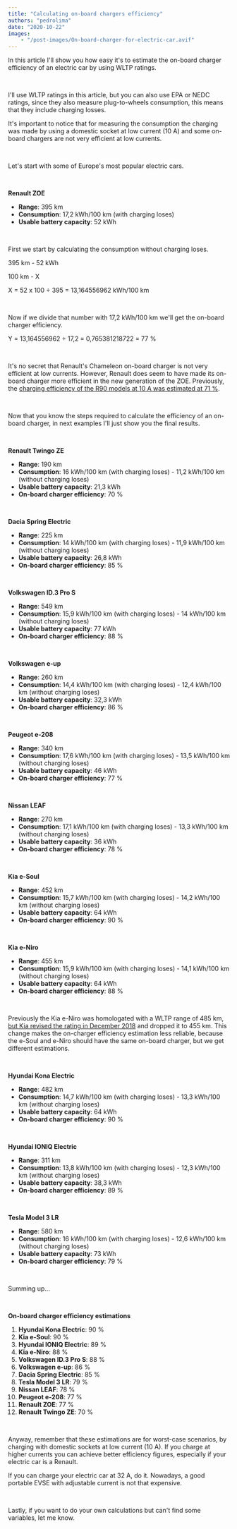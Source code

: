 ```yaml
---
title: "Calculating on-board chargers efficiency"
authors: "pedrolima"
date: "2020-10-22"
images: 
    - "/post-images/On-board-charger-for-electric-car.avif"
---
```


In this article I'll show you how easy it's to estimate the on-board charger efficiency of an electric car by using WLTP ratings.

 

I'll use WLTP ratings in this article, but you can also use EPA or NEDC ratings, since they also measure plug-to-wheels consumption, this means that they include charging losses.

It's important to notice that for measuring the consumption the charging was made by using a domestic socket at low current (10 A) and some on-board chargers are not very efficient at low currents.

 

Let's start with some of Europe's most popular electric cars.

 

**Renault ZOE**

- **Range**: 395 km
- **Consumption**: 17,2 kWh/100 km (with charging loses)
- **Usable battery capacity**: 52 kWh

 

First we start by calculating the consumption without charging loses.

395 km - 52 kWh

100 km - X

X = 52 x 100 ÷ 395 = 13,164556962 kWh/100 km

 

Now if we divide that number with 17,2 kWh/100 km we'll get the on-board charger efficiency.

Y = 13,164556962 ÷ 17,2 = 0,765381218722 = 77 %

 

It's no secret that Renault's Chameleon on-board charger is not very efficient at low currents. However, Renault does seem to have made its on-board charger more efficient in the new generation of the ZOE. Previously, the [charging efficiency of the R90 models at 10 A was estimated at 71 %](/2016/12/17/renault-zoe-charging-time-efficiency/).

 

Now that you know the steps required to calculate the efficiency of an on-board charger, in next examples I'll just show you the final results.

 

**Renault Twingo ZE**

- **Range**: 190 km
- **Consumption**: 16 kWh/100 km (with charging loses) - 11,2 kWh/100 km (without charging loses)
- **Usable battery capacity**: 21,3 kWh
- **On-board charger efficiency**: 70 %

 

**Dacia Spring Electric**

- **Range**: 225 km
- **Consumption**: 14 kWh/100 km (with charging loses) - 11,9 kWh/100 km (without charging loses)
- **Usable battery capacity**: 26,8 kWh
- **On-board charger efficiency**: 85 %

 

**Volkswagen ID.3 Pro S**

- **Range**: 549 km
- **Consumption**: 15,9 kWh/100 km (with charging loses) - 14 kWh/100 km (without charging loses)
- **Usable battery capacity**: 77 kWh
- **On-board charger efficiency**: 88 %

 

**Volkswagen e-up**

- **Range**: 260 km
- **Consumption**: 14,4 kWh/100 km (with charging loses) - 12,4 kWh/100 km (without charging loses)
- **Usable battery capacity**: 32,3 kWh
- **On-board charger efficiency**: 86 %

 

**Peugeot e-208**

- **Range**: 340 km
- **Consumption**: 17,6 kWh/100 km (with charging loses) - 13,5 kWh/100 km (without charging loses)
- **Usable battery capacity**: 46 kWh
- **On-board charger efficiency**: 77 %

 

**Nissan LEAF**

- **Range**: 270 km
- **Consumption**: 17,1 kWh/100 km (with charging loses) - 13,3 kWh/100 km (without charging loses)
- **Usable battery capacity**: 36 kWh
- **On-board charger efficiency**: 78 %

 

**Kia e-Soul**

- **Range**: 452 km
- **Consumption**: 15,7 kWh/100 km (with charging loses) - 14,2 kWh/100 km (without charging loses)
- **Usable battery capacity**: 64 kWh
- **On-board charger efficiency**: 90 %

 

**Kia e-Niro**

- **Range**: 455 km
- **Consumption**: 15,9 kWh/100 km (with charging loses) - 14,1 kWh/100 km (without charging loses)
- **Usable battery capacity**: 64 kWh
- **On-board charger efficiency**: 88 %

 

Previously the Kia e-Niro was homologated with a WLTP range of 485 km, [but Kia revised the rating in December 2018](https://press.kia.com/eu/en/home/media-resouces/press-releases/2018/New_homologated_range_figures_for_Kia_e-Niro.html) and dropped it to 455 km. This change makes the on-charger efficiency estimation less reliable, because the e-Soul and e-Niro should have the same on-board charger, but we get different estimations.

 

**Hyundai Kona Electric**

- **Range**: 482 km
- **Consumption**: 14,7 kWh/100 km (with charging loses) - 13,3 kWh/100 km (without charging loses)
- **Usable battery capacity**: 64 kWh
- **On-board charger efficiency**: 90 %

 

**Hyundai IONIQ Electric**

- **Range**: 311 km
- **Consumption**: 13,8 kWh/100 km (with charging loses) - 12,3 kWh/100 km (without charging loses)
- **Usable battery capacity**: 38,3 kWh
- **On-board charger efficiency**: 89 %

 

**Tesla Model 3 LR**

- **Range**: 580 km
- **Consumption**: 16 kWh/100 km (with charging loses) - 12,6 kWh/100 km (without charging loses)
- **Usable battery capacity**: 73 kWh
- **On-board charger efficiency**: 79 %

 

Summing up...

 

**On-board charger efficiency estimations**

1. **Hyundai Kona Electric**: 90 %
2. **Kia e-Soul**: 90 %
3. **Hyundai IONIQ Electric**: 89 %
4. **Kia e-Niro**: 88 %
5. **Volkswagen ID.3 Pro S**: 88 %
6. **Volkswagen e-up**: 86 %
7. **Dacia Spring Electric**: 85 %
8. **Tesla Model 3 LR**: 79 %
9. **Nissan LEAF**: 78 %
10. **Peugeot e-208**: 77 %
11. **Renault ZOE**: 77 %
12. **Renault Twingo ZE**: 70 %

 

Anyway, remember that these estimations are for worst-case scenarios, by charging with domestic sockets at low current (10 A). If you charge at higher currents you can achieve better efficiency figures, especially if your electric car is a Renault.

If you can charge your electric car at 32 A, do it. Nowadays, a good portable EVSE with adjustable current is not that expensive.

 

Lastly, if you want to do your own calculations but can't find some variables, let me know.
